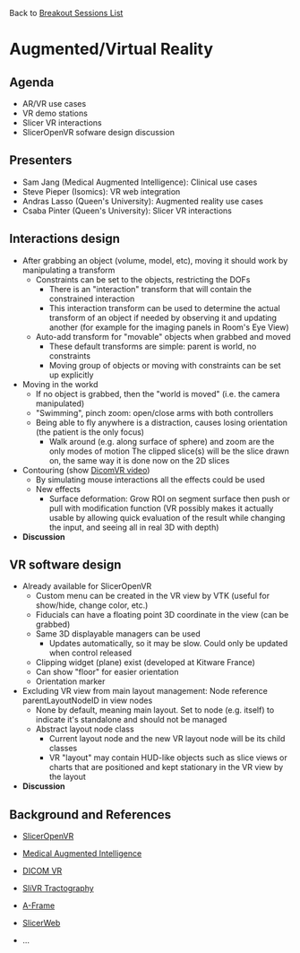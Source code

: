 Back to [Breakout Sessions List](../README.md#BreakoutSessions)

# Augmented/Virtual Reality

## Agenda
* AR/VR use cases
* VR demo stations
* Slicer VR interactions
* SlicerOpenVR sofware design discussion

## Presenters
- Sam Jang (Medical Augmented Intelligence): Clinical use cases
- Steve Pieper (Isomics): VR web integration
- Andras Lasso (Queen's University): Augmented reality use cases
- Csaba Pinter (Queen's University): Slicer VR interactions

## Interactions design
- After grabbing an object (volume, model, etc), moving it should work by manipulating a transform
  - Constraints can be set to the objects, restricting the DOFs
    - There is an "interaction" transform that will contain the constrained interaction
    - This interaction transform can be used to determine the actual transform of an object if needed by observing it and updating another (for example for the imaging panels in Room's Eye View)
  - Auto-add transform for "movable" objects when grabbed and moved
    - These default transforms are simple: parent is world, no constraints
    - Moving group of objects or moving with constraints can be set up explicitly
- Moving in the workd
  - If no object is grabbed, then the "world is moved" (i.e. the camera manipulated)
  - "Swimming", pinch zoom: open/close arms with both controllers
  - Being able to fly anywhere is a distraction, causes losing orientation (the patient is the only focus)
    - Walk around (e.g. along surface of sphere) and zoom are the only modes of motion
	The clipped slice(s) will be the slice drawn on, the same way it is done now on the 2D slices
- Contouring (show [DicomVR video](http://www.dicomvr.com/))
  - By simulating mouse interactions all the effects could be used
  - New effects
    - Surface deformation: Grow ROI on segment surface then push or pull with modification function (VR possibly makes it actually usable by allowing quick evaluation of the result while changing the input, and seeing all in real 3D with depth)
- **Discussion**

## VR software design
- Already available for SlicerOpenVR
  - Custom menu can be created in the VR view by VTK (useful for show/hide, change color, etc.)
  - Fiducials can have a floating point 3D coordinate in the view (can be grabbed)
  - Same 3D displayable managers can be used
    - Updates automatically, so it may be slow. Could only be updated when control released
  - Clipping widget (plane) exist (developed at Kitware France)
  - Can show "floor" for easier orientation
  - Orientation marker
- Excluding VR view from main layout management: Node reference parentLayoutNodeID in view nodes
  - None by default, meaning main layout. Set to node (e.g. itself) to indicate it's standalone and should not be managed
  - Abstract layout node class
    - Current layout node and the new VR layout node will be its child classes
    - VR "layout" may contain HUD-like objects such as slice views or charts that are positioned and kept stationary in the VR view by the layout
- **Discussion**

## Background and References

- [SlicerOpenVR](https://github.com/KitwareMedical/SlicerOpenVR)
- [Medical Augmented Intelligence](http://mai.ai)
- [DICOM VR](http://www.dicomvr.com/)
- [SliVR Tractography](http://pieper.github.io/sites/slivr)
- [A-Frame](http://iframe.io)
- [SlicerWeb](http://github.com/pieper/SlicerWeb)

- ...
